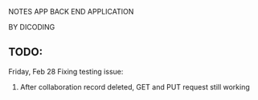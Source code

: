 NOTES APP BACK END APPLICATION

BY DICODING

## TODO:

Friday, Feb 28
Fixing testing issue:

1. After collaboration record deleted, GET and PUT request still working
